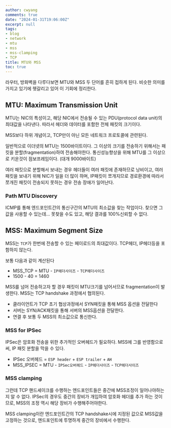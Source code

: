 ```yaml
---
author: cwyang
comments: true
date: "2024-01-31T19:06:00Z"
excerpt: null
tags:
- blog
- network
- mtu
- mss
- mss-clamping
- TCP
title: MTU와 MSS
toc: true
---
```

라우터, 방화벽을 다루다보면 MTU와 MSS 두 단어를 흔히 접하게 된다.
비슷한 의미를 가지고 있기에 헷갈리고 있어 이 기회에 정리한다.

## MTU: Maximum Transmission Unit
MTU는 NIC의 특성이고, 해당 NIC에서 전송될 수 있는 PDU(protocol data unit)의 최대값을 나타낸다.
따라서 헤더와 데이터를 포함한 전체 패킷의 크기이다.

MSS보다 하위 개념이고, TCP만이 아닌 모든 네트워크 프로토콜에 관련된다.

일반적으로 이더넷의 MTU는 1500바이트이다.
그 이상의 크기를 전송하기 위해서는 패킷을 분할(fragmentation)하여 전송해야한다.
통신성능향상을 위해 MTU를 그 이상으로 키운것이 점보프레임이다. (대개 9000바이트)

여러 패킷으로 분할해서 보내는 경우 헤더들이 여러 패킷에 존재하므로 낭비이고,
여러 패킷을 보내기 위해 NIC가 일을 더 많이 하며,
IP패킷이 쪼개지므로 경로환경에 따라서 쪼개진 패킷이 전송되지 못하는 경우 전송 장애가 일어난다.

### Path MTU Discovery
ICMP를 통해 엔드포인트간의 통신구간의 MTU의 최소값을 찾는 작업이다.
찾으면 그 값을 사용할 수 있는데... 못찾을 수도 있고, 해당 결과를 100%신뢰할 수 없다.

## MSS: Maximum Segment Size
MSS는 ```TCP```가 한번에 전송할 수 있는 페이로드의 최대값이다. TCP헤더, IP헤더등을 포함하지 않는다.

보통 다음과 같이 계산된다
* MSS_TCP = MTU - `IP헤더사이즈` - `TCP헤더사이즈`
* 1500 - 40 = 1460

MSS를 넘어 전송하고자 할 경우  패킷이 MTU크기를 넘어서므로 fragmentation이 발생한다.
MSS는 TCP handshake 과정에서 협의된다.
* 클라이언트가 TCP 초기 협상과정에서 SYN패킷을 통해 MSS 옵션을 전달한다
* 서버는 SYN/ACK패킷을 통해 서버의 MSS옵션을 전달한다.
* 연결 후 보통 두 MSS의 최소값으로 통신한다.

### MSS for IPSec
IPSec은 암호화 전송을 위한 추가적인 오버헤드가 필요하다. MSS에 그를 반영함으로써, IP 패킷 분할을 막을 수 있다.
* IPSec 오버헤드 = `ESP header` + `ESP trailer` + `AH`
* MSS_IPSEC = MTU - `IPSec오버헤드` - `IP헤더사이즈` - `TCP헤더사이즈`

### MSS clamping
그런데 TCP 핸드셰이크를 수행하는 엔드포인트들은 중간에 MSS조정이 일어나야하는지 알 수 없다.
IPSec의 경우도 중간의 장비가 개입하여 암호화 헤더를 추가 하는 것이므로,
MSS의 조정 역시 해당 장비가 수행해주어야한다.

MSS clamping이란 엔드포인트간의 TCP handshake시에 지정된 값으로 MSS값을 고정하는 것으로, 엔드포인트에 투명하게 중간의 장비에서 수행한다.



